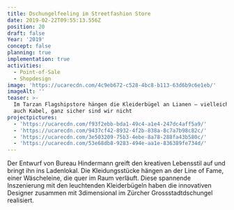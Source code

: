 ```yaml
---
title: Dschungelfeeling im Streetfashion Store
date: 2019-02-22T09:55:13.556Z
position: 20
draft: false
Year: '2019'
concept: false
planning: true
implementation: true
activities:
  - Point-of-Sale
  - Shopdesign
image: 'https://ucarecdn.com/4c9eb672-c528-4bc8-b113-63d6b9c6e1eb/'
imageAlt: ''
teaser: >-
  Im Tarzan Flagshipstore hängen die Kleiderbügel an Lianen — vielleicht sind es
  auch Kabel, ganz sicher sind wir nicht
projectpictures:
  - 'https://ucarecdn.com/f93f2ebb-bda1-49c4-a1e4-247dc4aff5a9/'
  - 'https://ucarecdn.com/9437cf42-8932-4f2b-838a-8c7a7b98c82c/'
  - 'https://ucarecdn.com/3e503209-75b3-4ebe-8a78-288fa43b580c/'
  - 'https://ucarecdn.com/53e68db8-9283-494e-aa1e-836389fe734d/'
---
```

Der Entwurf von Bureau Hindermann greift den kreativen Lebensstil auf und bringt ihn ins Ladenlokal. Die Kleidungsstücke hängen an der Line of Fame, einer Wäscheleine, die quer im Raum verläuft. Diese spannende Inszenierung mit den leuchtenden Kleiderbügeln haben die innovativen Designer zusammen mit 3dimensional im Zürcher Grossstadtdschungel realisiert.
